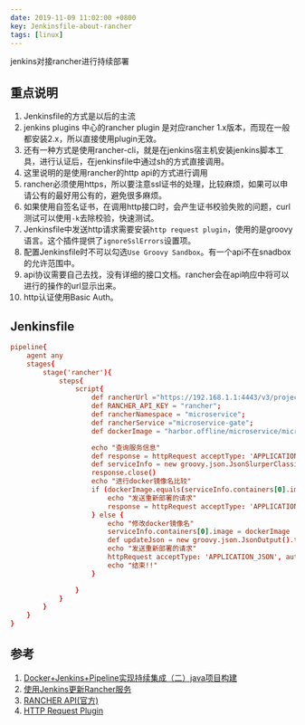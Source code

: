 ```yaml
---
date: 2019-11-09 11:02:00 +0800
key: Jenkinsfile-about-rancher
tags: [linux]
---
```


jenkins对接rancher进行持续部署

## 重点说明
1. Jenkinsfile的方式是以后的主流
2. jenkins plugins 中心的rancher plugin 是对应rancher 1.x版本，而现在一般都安装2.x，所以直接使用plugin无效。
3. 还有一种方式是使用rancher-cli，就是在jenkins宿主机安装jenkins脚本工具，进行认证后，在jenkinsfile中通过sh的方式直接调用。
4. 这里说明的是使用rancher的http api的方式进行调用
5. rancher必须使用https，所以要注意ssl证书的处理，比较麻烦，如果可以申请公有的最好用公有的，避免很多麻烦。
6. 如果使用自签名证书，在调用http接口时，会产生证书校验失败的问题，curl测试可以使用`-k`去除校验，快速测试。
7. Jenkinsfile中发送http请求需要安装`http request plugin`，使用的是groovy语言。这个插件提供了`ignoreSslErrors`设置项。
8. 配置Jenkinsfile时不可以勾选`Use Groovy Sandbox`。有一个api不在snadbox的允许范围中。
9. api协议需要自己去找，没有详细的接口文档。rancher会在api响应中将可以进行的操作的url显示出来。
10. http认证使用Basic Auth。

## Jenkinsfile
```conf
pipeline{
    agent any
    stages{
        stage('rancher'){
            steps{
                script{
                    def rancherUrl ="https://192.168.1.1:4443/v3/project/c-j8lt8:p-mgzdk/workloads/deployment";
                    def RANCHER_API_KEY = "rancher";
                    def rancherNamespace = "microservice";
                    def rancherService ="microservice-gate";
                    def dockerImage = "harbor.offline/microservice/microservice-gate";

                    echo "查询服务信息"
                    def response = httpRequest acceptType: 'APPLICATION_JSON', authentication: "${RANCHER_API_KEY}", contentType: 'APPLICATION_JSON', httpMode: 'GET', responseHandle: 'LEAVE_OPEN', timeout: 10, url: "${rancherUrl}:${rancherNamespace}:${rancherService}", ignoreSslErrors:true
                    def serviceInfo = new groovy.json.JsonSlurperClassic().parseText(response.content)
                    response.close()
                    echo "进行docker镜像名比较"
                    if (dockerImage.equals(serviceInfo.containers[0].image)) {  
                        echo "发送重新部署的请求"
                        response = httpRequest acceptType: 'APPLICATION_JSON', authentication: "${RANCHER_API_KEY}", contentType: 'APPLICATION_JSON', httpMode: 'PUT', requestBody: "${response.content}",responseHandle: 'NONE', timeout: 10, url: "${rancherUrl}:${rancherNamespace}:${rancherService}", ignoreSslErrors:true
                    } else {
                        echo "修改docker镜像名"
                        serviceInfo.containers[0].image = dockerImage
                        def updateJson = new groovy.json.JsonOutput().toJson(serviceInfo)
                        echo "发送重新部署的请求"
                        httpRequest acceptType: 'APPLICATION_JSON', authentication: "${RANCHER_API_KEY}", contentType: 'APPLICATION_JSON', httpMode: 'PUT', requestBody: "${updateJson}", responseHandle: 'NONE', timeout: 10, url: "${rancherUrl}:${rancherNamespace}:${rancherService}", ignoreSslErrors:true
                        echo "结束!!"
                    }

                }
            }
        }
    }
}

```

## 参考

1. [Docker+Jenkins+Pipeline实现持续集成（二）java项目构建](https://www.jianshu.com/p/56c90b03c481)
2. [使用Jenkins更新Rancher服务](https://www.jianshu.com/p/c4b95c056679)
3. [RANCHER API(官方)](https://rancher.com/docs/rancher/v2.x/en/api/)
4. [HTTP Request Plugin](https://jenkins.io/doc/pipeline/steps/http_request/)